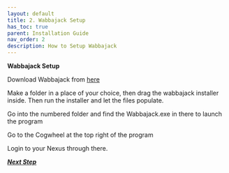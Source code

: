 ```yaml
---
layout: default
title: 2. Wabbajack Setup
has_toc: true
parent: Installation Guide
nav_order: 2
description: How to Setup Wabbajack
---
```


**Wabbajack Setup**

Download Wabbajack from [here](https://www.wabbajack.org/)


Make a folder in a place of your choice, then drag the wabbajack installer inside. Then run the installer and let the files populate.

Go into the numbered folder and find the Wabbajack.exe in there to launch the program

Go to the Cogwheel at the top right of the program

Login to your Nexus through there.

_**[Next Step](https://github.com/McTiddies4Lunch/Nostalgia/wiki/Wabbajack-Installation)**_